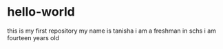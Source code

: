 # hello-world
this is my first repository
my name is tanisha
i am a freshman in schs
i am fourteen years old
